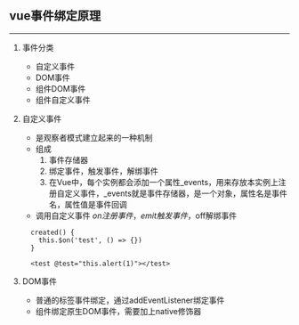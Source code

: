 ## vue事件绑定原理
---

1. 事件分类
    * 自定义事件
    * DOM事件
    * 组件DOM事件
    * 组件自定义事件

2. 自定义事件
    * 是观察者模式建立起来的一种机制
    * 组成
        1. 事件存储器
        2. 绑定事件，触发事件，解绑事件
        3. 在Vue中，每个实例都会添加一个属性_events，用来存放本实例上注册自定义事件，_events就是事件存储器，是一个对象，属性名是事件名，属性值是事件回调
    * 调用自定义事件
    $on注册事件，emit触发事件，$off解绑事件
    ``` 
      created() {
        this.$on('test', () => {})
      }

      <test @test="this.alert(1)"></test>
    ```

3. DOM事件
    * 普通的标签事件绑定，通过addEventListener绑定事件
    * 组件绑定原生DOM事件，需要加上native修饰器

